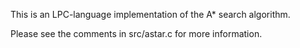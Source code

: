 This is an LPC-language implementation of the A* search algorithm.

Please see the comments in src/astar.c for more information.

